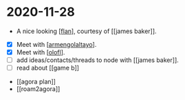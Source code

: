# 2020-11-28

- A nice looking [[flan]], courtesy of [[james baker]]. 
- [x] Meet with [[armengolaltayo]].
- [x] Meet with [[olofl]].
- [ ] add ideas/contacts/threads to node with [[james baker]].
- [ ] read about [[game b]]
- [[agora plan]]
- [[roam2agora]]

[//begin]: # "Autogenerated link references for markdown compatibility"
[flan]: ../flan "Flan"
[james-baker]: ../james-baker "James Baker"
[armengolaltayo]: ../armengolaltayo "Armengolaltayo"
[olofl]: ../olofl "Olofl"
[game-b]: ../game-b "Game B"
[agora-plan]: ../agora-plan "Agora Plan"
[//end]: # "Autogenerated link references"